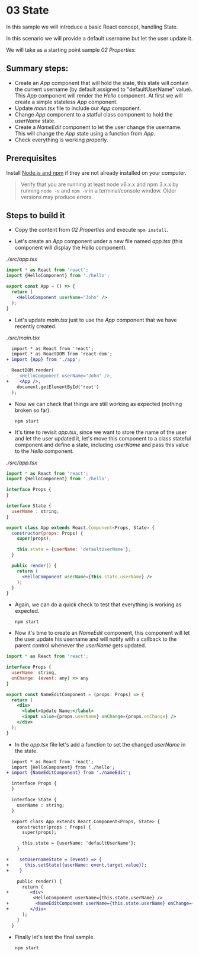 # 03 State

In this sample we will introduce a basic React concept, handling State.

In this scenario we will provide a default username but let the user update
it.

We will take as a starting point sample _02 Properties_:

## Summary steps:

- Create an _App_ component that will hold the state, this state will contain the current
username (by default assigned to "defaultUserName" value).
This _App_ component will render the _Hello_ component. At first we will create a simple stateless
_App_ component.
- Update _main.tsx_ file to include our _App_ component.
- Change _App_ component to a statful class component to hold the _userName_ state.
- Create a _NameEdit_ component to let the user change the username. This will change the _App_ state
using a function from _App_.
- Check everything is working properly.

## Prerequisites

Install [Node.js and npm](https://nodejs.org) if they are not already installed on your computer.

> Verify that you are running at least node v6.x.x and npm 3.x.x by running `node -v` and `npm -v` in a terminal/console window. Older versions may produce errors.

## Steps to build it

- Copy the content from _02 Properties_ and execute `npm install`.

- Let's create an _App_ component under a new file named _app.tsx_ (this component will display the _Hello_ component).

_./src/app.tsx_

```jsx
import * as React from 'react';
import {HelloComponent} from './hello';

export const App = () => {
  return (
    <HelloComponent userName="John" />
  );
}
```

- Let's update _main.tsx_ just to use the _App_ component that we have recently created.

_./src/main.tsx_

```diff
  import * as React from 'react';
  import * as ReactDOM from 'react-dom';
+ import {App} from './app';

  ReactDOM.render(
-    <HelloComponent userName="John" />,
+    <App />,
    document.getElementById('root')
  );
```

- Now we can check that things are still working as expected (nothing broken so far).

  ```
  npm start
  ```

- It's time to revisit _app.tsx_, since we want to store the name of the user and let the
user updated it, let's move this component to a class stateful component and define
a state, including _userName_ and pass this value to the _Hello_ component.

_./src/app.tsx_

```jsx
import * as React from 'react';
import {HelloComponent} from './hello';

interface Props {
}

interface State {
  userName : string;
}

export class App extends React.Component<Props, State> {
  constructor(props: Props) {
    super(props);

    this.state = {userName: 'defaultUserName'};
  }

  public render() {
    return (
      <HelloComponent userName={this.state.userName} />
    );
  }
}
```

- Again, we can do a quick check to test that everything is working as expected.

  ```
  npm start
  ```

- Now it's time to create an _NameEdit_ component, this component will let the user
update his username and will notify with a callback to the parent control whenever
the _userName_ gets updated.

```jsx
import * as React from 'react';

interface Props { 
  userName: string, 
  onChange: (event: any) => any 
}

export const NameEditComponent = (props: Props) => {
  return (
    <div>
      <label>Update Name:</label>
      <input value={props.userName} onChange={props.onChange} />
    </div>
  );
}
```

- In the _app.tsx_ file let's add a function to set the changed _userName_ in the state.

```diff
  import * as React from 'react';
  import {HelloComponent} from './hello';
+ import {NameEditComponent} from './nameEdit';

  interface Props {
  }

  interface State {
    userName : string;
  }

  export class App extends React.Component<Props, State> {
    constructor(props : Props) {
      super(props);

      this.state = {userName: 'defaultUserName'};
    }

+    setUsernameState = (event) => {
+      this.setState({userName: event.target.value});
+    }

    public render() {
      return (
+        <div>
          <HelloComponent userName={this.state.userName} />
+          <NameEditComponent userName={this.state.userName} onChange={this.setUsernameState} />
+        </div>
      );
    }
  }

```

- Finally let's test the final sample.

  ```
  npm start
  ```
